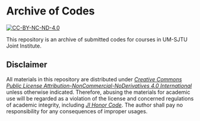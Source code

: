 # Archive of Codes

[![CC-BY-NC-ND-4.0](https://licensebuttons.net/l/by-nc-nd/4.0/88x31.png)](https://creativecommons.org/licenses/by-nc-nd/4.0/legalcode)

This repository is an archive of submitted codes for courses in UM-SJTU Joint Institute.

## Disclaimer

All materials in this repository are distributed under [*Creative Commons Public License Attribution-NonCommercial-NoDerivatives 4.0 International*](https://creativecommons.org/licenses/by-nc-nd/4.0/legalcode) unless otherwise indicated. Therefore, abusing the materials for academic use will be regarded as a violation of the license and concerned regulations of academic integrity, including [*JI Honor Code*](https://www.ji.sjtu.edu.cn/academics/academic-integrity/honor-code/). The author shall pay no responsibility for any consequences of improper usages.

